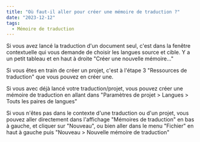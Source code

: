 ```yaml
---
title: "Où faut-il aller pour créer une mémoire de traduction ?"
date: "2023-12-12"
tags:
  - Mémoire de traduction
---
```


Si vous avez lancé la traduction d'un document seul, c'est dans la fenêtre contextuelle qui vous demande de choisir les langues source et cible. Y a un petit tableau et en haut à droite "Créer une nouvelle mémoire..."

Si vous êtes en train de créer un projet, c'est à l'étape 3 "Ressources de traduction" que vous pouvez en créer une.

Si vous avec déjà lancé votre traduction/projet, vous pouvez créer une mémoire de traduction en allant dans "Paramètres de projet > Langues > Touts les paires de langues"

Si vous n'êtes pas dans le contexte d'une traduction ou d'un projet, vous pouvez aller directement dans l'affichage "Mémoires de traduction" en bas à gauche, et cliquer sur "Nouveau", ou bien aller dans le menu "Fichier" en haut à gauche puis "Nouveau > Nouvelle mémoire de traduction"

